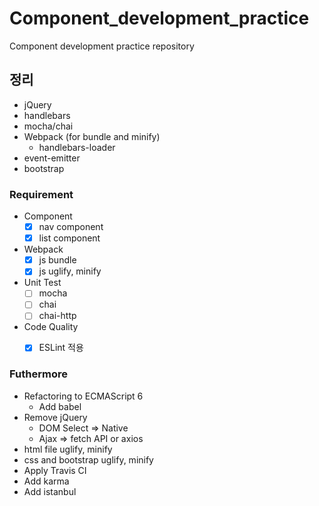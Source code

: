 # Component_development_practice
Component development practice repository

## 정리
* jQuery
* handlebars
* mocha/chai
* Webpack (for bundle and minify)
  * handlebars-loader
* event-emitter
* bootstrap

### Requirement
* Component
  - [x] nav component
  - [x] list component
  
* Webpack
  - [x] js bundle
  - [x] js uglify, minify
  
* Unit Test
  - [ ] mocha
  - [ ] chai
  - [ ] chai-http
  
* Code Quality
  - [x] ESLint 적용


### Futhermore
* Refactoring to ECMAScript 6
  * Add babel
* Remove jQuery
  * DOM Select => Native
  * Ajax => fetch API or axios
* html file uglify, minify
* css and bootstrap uglify, minify
* Apply Travis CI
* Add karma
* Add istanbul
